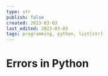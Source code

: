 ```yaml
---
type: str
publish: false
created: 2023-03-03
last_edited: 2023-03-03
tags: programming, python, list[str]
---
```

# Errors in Python